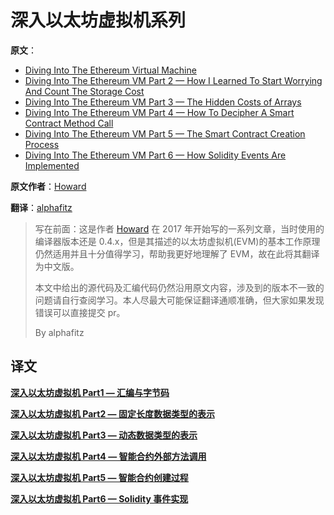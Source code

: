 # 深入以太坊虚拟机系列

**原文**：
- [Diving Into The Ethereum Virtual Machine](https://medium.com/@hayeah/diving-into-the-ethereum-vm-6e8d5d2f3c30)
- [Diving Into The Ethereum VM Part 2 — How I Learned To Start Worrying And Count The Storage Cost](https://medium.com/@hayeah/diving-into-the-ethereum-vm-part-2-storage-layout-bc5349cb11b7)
- [Diving Into The Ethereum VM Part 3 — The Hidden Costs of Arrays](https://medium.com/@hayeah/diving-into-the-ethereum-vm-the-hidden-costs-of-arrays-28e119f04a9b)
- [Diving Into The Ethereum VM Part 4 — How To Decipher A Smart Contract Method Call](https://medium.com/@hayeah/how-to-decipher-a-smart-contract-method-call-8ee980311603)
- [Diving Into The Ethereum VM Part 5 — The Smart Contract Creation Process](https://medium.com/@hayeah/diving-into-the-ethereum-vm-part-5-the-smart-contract-creation-process-cb7b6133b855)
- [Diving Into The Ethereum VM Part 6 — How Solidity Events Are Implemented](https://blog.qtum.org/how-solidity-events-are-implemented-diving-into-the-ethereum-vm-part-6-30e07b3037b9)

**原文作者**：[Howard](https://twitter.com/hayeah)

**翻译**：[alphafitz](https://twitter.com/alphafitz01)

> 写在前面：这是作者 [Howard](https://twitter.com/hayeah) 在 2017 年开始写的一系列文章，当时使用的编译器版本还是 0.4.x，但是其描述的以太坊虚拟机(EVM)的基本工作原理仍然适用并且十分值得学习，帮助我更好地理解了 EVM，故在此将其翻译为中文版。
> 
> 本文中给出的源代码及汇编代码仍然沿用原文内容，涉及到的版本不一致的问题请自行查阅学习。本人尽最大可能保证翻译通顺准确，但大家如果发现错误可以直接提交 pr。
>
>By alphafitz

## 译文

**[深入以太坊虚拟机 Part1 — 汇编与字节码](https://github.com/AmazingAng/WTFSolidity/blob/main/Topics/Translation/DiveEVM2017/DiveEVM2017-Part1.md)**

**[深入以太坊虚拟机 Part2 — 固定长度数据类型的表示 ](https://github.com/AmazingAng/WTFSolidity/blob/main/Topics/Translation/DiveEVM2017/DiveEVM2017-Part2.md)**

**[深入以太坊虚拟机 Part3 — 动态数据类型的表示](https://github.com/AmazingAng/WTFSolidity/blob/main/Topics/Translation/DiveEVM2017/DiveEVM2017-Part3.md)**

**[深入以太坊虚拟机 Part4 — 智能合约外部方法调用](https://github.com/AmazingAng/WTFSolidity/blob/main/Topics/Translation/DiveEVM2017/DiveEVM2017-Part4.md)**

**[深入以太坊虚拟机 Part5 — 智能合约创建过程](https://github.com/AmazingAng/WTFSolidity/blob/main/Topics/Translation/DiveEVM2017/DiveEVM2017-Part5.md)**

**[深入以太坊虚拟机 Part6 — Solidity 事件实现](https://github.com/AmazingAng/WTFSolidity/blob/main/Topics/Translation/DiveEVM2017/DiveEVM2017-Part6.md)**